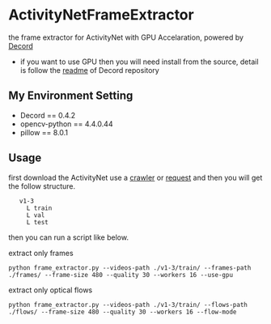 # ActivityNetFrameExtractor
the frame extractor for ActivityNet with GPU Accelaration, powered by [Decord](https://github.com/dmlc/decord)

* if you want to use GPU then you will need install from the source, detail is follow the [readme](https://github.com/dmlc/decord#installation) of Decord repository

## My Environment Setting

*   Decord == 0.4.2
*   opencv-python == 4.4.0.44
*   pillow == 8.0.1

## Usage
first download the ActivityNet use a [crawler](https://github.com/activitynet/ActivityNet/tree/master/Crawler) or [request](https://github.com/activitynet/ActivityNet/issues/57) and then you will get the follow structure.

```
   v1-3
     L train
     L val
     L test
```
then you can run a script like below.

extract only frames
```
python frame_extractor.py --videos-path ./v1-3/train/ --frames-path ./frames/ --frame-size 480 --quality 30 --workers 16 --use-gpu
```

extract only optical flows
```
python frame_extractor.py --videos-path ./v1-3/train/ --flows-path ./flows/ --frame-size 480 --quality 30 --workers 16 --flow-mode
```
